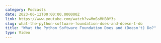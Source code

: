 ```yaml
---
category: Podcasts
date: 2023-06-12T00:00:00.000000Z
link: https://www.youtube.com/watch?v=MmSsMHB0Y3s
slug: what-the-python-software-foundation-does-and-doesn-t-do
title: "What the Python Software Foundation Does and (Doesn't) Do?"
type: Video
---
```


